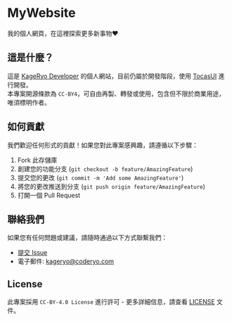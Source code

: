 # MyWebsite
我的個人網頁，在這裡探索更多新事物❤️

## 這是什麼？
這是 [KageRyo Developer](https://github.com/kageryo) 的個人網站，目前仍屬於開發階段，使用 [TocasUI](https://github.com/teacat/tocas) 進行開發。  
本專案開源條款為 `CC-BY4`，可自由再製、轉發或使用，包含但不限於商業用途，唯須標明作者。  

## 如何貢獻
我們歡迎任何形式的貢獻！如果您對此專案感興趣，請遵循以下步驟：

1. Fork 此存儲庫
2. 創建您的功能分支 (`git checkout -b feature/AmazingFeature`)
3. 提交您的更改 (`git commit -m 'Add some AmazingFeature'`)
4. 將您的更改推送到分支 (`git push origin feature/AmazingFeature`)
5. 打開一個 Pull Request

## 聯絡我們
如果您有任何問題或建議，請隨時通過以下方式聯繫我們：

- [提交 Issue](https://github.com/username/MyWebsite/issues)
- 電子郵件: kageryo@coderyo.com

## License
此專案採用 `CC-BY-4.0 License` 進行許可 - 更多詳細信息，請查看 [LICENSE](LICENSE) 文件。
